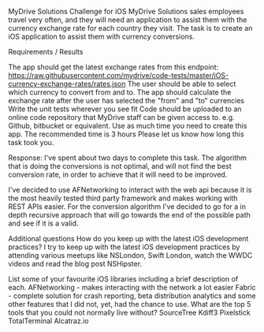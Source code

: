 MyDrive Solutions Challenge for iOS
MyDrive Solutions sales employees travel very often, and they will need an application to assist them with the currency exchange rate for each country they visit. The task is to create an iOS application to assist them with currency conversions.

Requirements / Results

The app should get the latest exchange rates from this endpoint: https://raw.githubusercontent.com/mydrive/code-tests/master/iOS-currency-exchange-rates/rates.json
The user should be able to select which currency to convert from and to.
The app should calculate the exchange rate after the user has selected the "from" and "to" currencies
Write the unit tests wherever you see fit
Code should be uploaded to an online code repository that MyDrive staff can be given access to. e.g. Github, bitbucket or equivalent.
Use as much time you need to create this app. The recommended time is 3 hours
Please let us know how long this task took you.








Response:
I've spent about two days to complete this task. The algorithm that is doing the conversions is not optimal, and will not find the best conversion rate, in order to achieve that it will need to be improved.

I've decided to use AFNetworking to interact with the web api because it is the most heavily tested third party framework and makes working with REST APIs easier.
For the conversion algorithm I've decided to go for a in depth recursive approach that will go towards the end of the possible path and see if it is a valid.

Additional questions
How do you keep up with the latest iOS development practices?
I try to keep up with the latest iOS development practices by attending various meetups like NSLondon, Swift London, watch the WWDC videos and read the blog post NSHipster.

List some of your favourite iOS libraries including a brief description of each.
    AFNetworking - makes interacting with the network a lot easier 
    Fabric - complete solution for crash reporting, beta distribution analytics and some other features that I did not, yet, had the chance to use. 
What are the top 5 tools that you could not normally live without?
    SourceTree
    Kdiff3
    Pixelstick
    TotalTerminal
    Alcatraz.io

    

